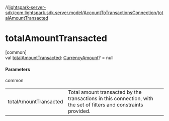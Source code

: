 //[lightspark-server-sdk](../../../index.md)/[com.lightspark.sdk.server.model](../index.md)/[AccountToTransactionsConnection](index.md)/[totalAmountTransacted](total-amount-transacted.md)

# totalAmountTransacted

[common]\
val [totalAmountTransacted](total-amount-transacted.md): [CurrencyAmount](../-currency-amount/index.md)? = null

#### Parameters

common

| | |
|---|---|
| totalAmountTransacted | Total amount transacted by the transactions in this connection, with the set of filters and constraints provided. |
